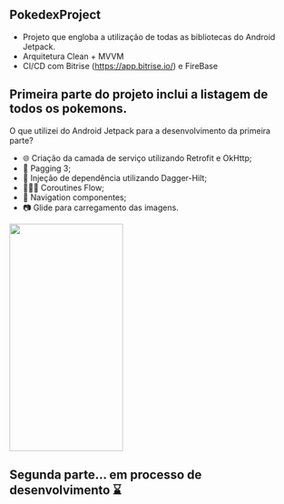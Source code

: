 ## PokedexProject

- Projeto que engloba a utilização de todas as bibliotecas do Android Jetpack.
- Arquitetura Clean + MVVM
- CI/CD com Bitrise (https://app.bitrise.io/) e FireBase

## Primeira parte do projeto inclui a listagem de todos os pokemons. 

O que utilizei do Android Jetpack para a desenvolvimento da primeira parte? 

- 🌐 Criação da camada de serviço utilizando Retrofit e OkHttp;
- 📕 Pagging 3;
- 💉 Injeção de dependência utilizando Dagger-Hilt;
- 🏄🏻‍♂️ Coroutines Flow;
- 🛶 Navigation componentes;
- 📷 Glide para carregamento das imagens.

<img src="https://github.com/DevEgF/PokedexProject/assets/104474051/fa214024-62f6-4496-b7cc-fb93f429f1be" data-canonical-src="https://gyazo.com/eb5c5741b6a9a16c692170a41a49c858.png" width="200" height="400" />

## Segunda parte... em processo de desenvolvimento ⌛️

